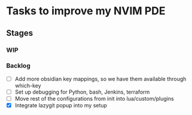 # Tasks to improve my NVIM PDE

## Stages

### WIP

### Backlog

- [ ] Add more obsidian key mappings, so we have them available through which-key
- [ ] Set up debugging for Python, bash, Jenkins, terraform
- [ ] Move rest of the configurations from init into lua/custom/plugins
- [x] Integrate lazygit popup into my setup
